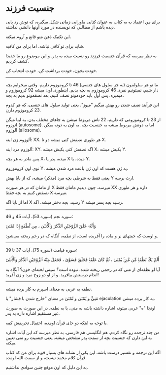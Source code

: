 ﻿<h1>جنسیت فرزند</h1>

<p>برای من اعتماد به یه کتاب به عنوان کتابی ماورایی زمانی شکل میگیره، که توش رد پایی دیده باشم از مطالبی که نویسنده در مورد اونها دانشی نداشته.</p>
<p>این تکنیک ذهن منو قانع و آروم میکنه.</p>
<p>شاید برای تو کافی نباشه، اما برای من کافیه.</p>
<p>به نظر میرسه که قرآن جنسیت فرزند رو نسبت میده به پدر. و این موضوع رو ما جدیدا کشف کردیم.</p>
<p>خودت بخون، خودت برداشت کن، خودت انتخاب کن.</p>
<hr />
<p>ما تو هر سلولمون (به جز سلول های جنسی) 46 تا کروموزوم داریم. وقتی میخوایم بچه دار شیم، نمیتونیم نفری 46 کروموزوم به بچه بدیم. اینطوری اون میشه 92 کروموزوم و میمیره. پس اول باید خودمونو نصف کنیم، بعد نصفمونو بدیم به بچه.</p>
<p>این فرآیند نصف شدن رو بهش میگیم "میوز". یعنی تولید سلول های جنسی، که هر کدوم 23 کروموزوم دارن.</p>
<p>از 23 تا کروموزومی که داریم، 22 تاش مربوط میشن به جاهای مختلف بدن. به اینا میگن اتوزوم (autosome). اما یه دونش مربوط میشه به جنسیت بچه. به اون یه دونه میگن آلوزوم (allosome).</p>
<p>آلوزوم زن اینه: XX. هر طوری نصفش کنی میشه دو تا X.</p>
<p>آلوزوم مرد اینه: XY. اگه نصفش کنی یکیش میشه X، یکیش میشه Y.</p>
<p>پس مادر به هر بچه X، میده، پدر یا X میده، یا Y.</p>
<p>توی اون کروموزوم Y، یه ژن هست که اون ژن باعث مرد شدن میشه.</p>
<p>یعنی فقط به شرطی بچه مرد (مذکر) میشه، که از بابا بهش Y ارث برسه.</p>
<p>از مامان که در هر صورت X میرسه. چون دیدیم مامان فقط XX داره و هر طوری نصفش کنیم به بچه فقط X میرسه.</p>
<p>اما از بابا اگه X رسید، بچه دختر میشه، اگه Y رسید بچه پسر میشه.</p>
<hr />
<p>سوره نجم (سوره 53)، آیات 45 و 46:</p>
<p>وَأَنَّهُۥ خَلَقَ ٱلزَّوْجَيْنِ ٱلذَّكَرَ وَٱلْأُنثَىٰ ، مِن نُّطْفَةٍ إِذَا تُمْنَىٰ </p>
<p>و اوست كه جفتهاى نر و ماده را آفريده است، از نطفه، آنگاه كه در رحم ريخته مى‌شود.</p>
<hr />
<p>سوره قیامت (سوره 75)، آیات 37 تا 39:</p>
<p>أَلَمْ يَكُ نُطْفَةًۭ مِّن مَّنِىٍّۢ يُمْنَىٰ ، ثُمَّ كَانَ عَلَقَةًۭ فَخَلَقَ فَسَوَّىٰ ، فَجَعَلَ مِنْهُ ٱلزَّوْجَيْنِ ٱلذَّكَرَ وَٱلْأُنثَىٰٓ </p>
<p>آيا او نطفه‌اى از منى كه در رحمى ريخته شده، نبوده است؟ سپس لخته‌اى خون؟ آنگاه به اندام درستش بيافريد. و از او دو زوج مرد و زن آفريد!</p>
<hr />
<p>نطفه به عربی به معنای اسپرم به کار برده میشه.</p>
<p>مَنِيٍّ  و يُمْنَىٰ و تُمْنَىٰ در معنای "خارج شدن با فشار" یا ejaculation به کار برده میشن.</p>
<p>اونجا "ه" عربی میتونه اشاره داشته باشه به منی، یا به نطفه. در این صورت به صورت غیر مستقیم اشاره داره به پدر.</p>
<p>با توجه به اینکه دو جای قرآن اومده، احتمال تحریفش کمه.</p>
<p>من چند ترجمه رو نگاه کردم. هم انگلیسی هم فارسی. به نظر میرسه که این آیات اشاره به این دارن که جنسیت بچه از سمت پدر مشخص میشه. یعنی جنسیت رو منی تعیین میکنه.</p>
<p>اگه این ترجمه و تفسیر درست باشه، این یکی از نشانه های بسیار قویه برای من که کتاب قرآن کلام محمد نیست، و از سمت الله اومده.</p>
<p>به این دلیل که اون موقع چنین سوادی نداشتیم.</p>